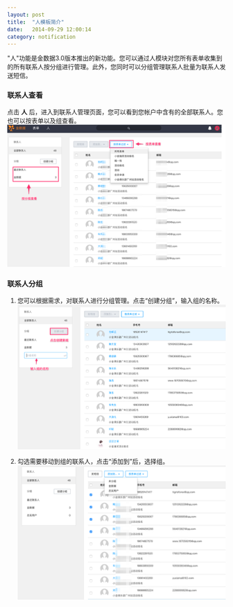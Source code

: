 ```yaml
---
layout: post
title:  "人模板简介"
date:   2014-09-29 12:00:14
category: notification
---
```


"人"功能是金数据3.0版本推出的新功能。您可以通过人模块对您所有表单收集到的所有联系人按分组进行管理。此外，您同时可以分组管理联系人批量为联系人发送短信。

### 联系人查看
点击 **人** 后，进入到联系人管理页面，您可以看到您帐户中含有的全部联系人。您也可以按表单以及组查看。
   ![](/images/people-1.png)

### 联系人分组
1. 您可以根据需求，对联系人进行分组管理。点击“创建分组”，输入组的名称。
    ![](/images/people-2.png)

2. 勾选需要移动到组的联系人，点击“添加到”后，选择组。
    ![](/images/people-3.png)